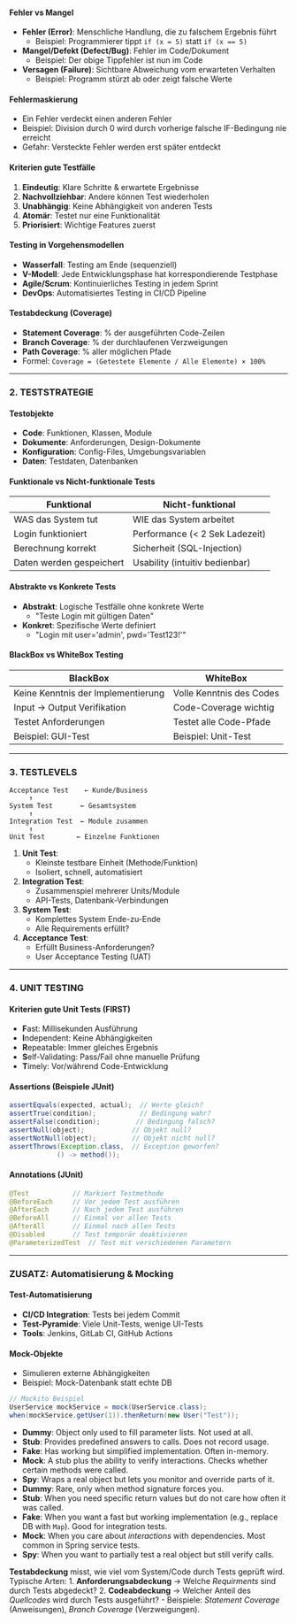 #### **Fehler vs Mangel**
- **Fehler (Error)**: Menschliche Handlung, die zu falschem Ergebnis führt
    - Beispiel: Programmierer tippt `if (x = 5)` statt `if (x == 5)`
- **Mangel/Defekt (Defect/Bug)**: Fehler im Code/Dokument
    - Beispiel: Der obige Tippfehler ist nun im Code
- **Versagen (Failure)**: Sichtbare Abweichung vom erwarteten Verhalten
    - Beispiel: Programm stürzt ab oder zeigt falsche Werte
#### **Fehlermaskierung**
- Ein Fehler verdeckt einen anderen Fehler
- Beispiel: Division durch 0 wird durch vorherige falsche IF-Bedingung nie erreicht
- Gefahr: Versteckte Fehler werden erst später entdeckt
#### **Kriterien gute Testfälle**
1. **Eindeutig**: Klare Schritte & erwartete Ergebnisse
2. **Nachvollziehbar**: Andere können Test wiederholen
3. **Unabhängig**: Keine Abhängigkeit von anderen Tests
4. **Atomär**: Testet nur eine Funktionalität
5. **Priorisiert**: Wichtige Features zuerst
#### **Testing in Vorgehensmodellen**
- **Wasserfall**: Testing am Ende (sequenziell)
- **V-Modell**: Jede Entwicklungsphase hat korrespondierende Testphase
- **Agile/Scrum**: Kontinuierliches Testing in jedem Sprint
- **DevOps**: Automatisiertes Testing in CI/CD Pipeline
#### **Testabdeckung (Coverage)**
- **Statement Coverage**: % der ausgeführten Code-Zeilen
- **Branch Coverage**: % der durchlaufenen Verzweigungen
- **Path Coverage**: % aller möglichen Pfade
- Formel: `Coverage = (Getestete Elemente / Alle Elemente) × 100%`
---
### **2. TESTSTRATEGIE**
#### **Testobjekte**
- **Code**: Funktionen, Klassen, Module
- **Dokumente**: Anforderungen, Design-Dokumente
- **Konfiguration**: Config-Files, Umgebungsvariablen
- **Daten**: Testdaten, Datenbanken
#### **Funktionale vs Nicht-funktionale Tests**

|**Funktional**|**Nicht-funktional**|
|---|---|
|WAS das System tut|WIE das System arbeitet|
|Login funktioniert|Performance (< 2 Sek Ladezeit)|
|Berechnung korrekt|Sicherheit (SQL-Injection)|
|Daten werden gespeichert|Usability (intuitiv bedienbar)|
#### **Abstrakte vs Konkrete Tests**
- **Abstrakt**: Logische Testfälle ohne konkrete Werte
    - "Teste Login mit gültigen Daten"
- **Konkret**: Spezifische Werte definiert
    - "Login mit user='admin', pwd='Test123!'"
#### **BlackBox vs WhiteBox Testing**

|**BlackBox**|**WhiteBox**|
|---|---|
|Keine Kenntnis der Implementierung|Volle Kenntnis des Codes|
|Input → Output Verifikation|Code-Coverage wichtig|
|Testet Anforderungen|Testet alle Code-Pfade|
|Beispiel: GUI-Test|Beispiel: Unit-Test|
---
### **3. TESTLEVELS**
```
Acceptance Test    ← Kunde/Business
     ↑
System Test       ← Gesamtsystem
     ↑  
Integration Test  ← Module zusammen
     ↑
Unit Test        ← Einzelne Funktionen
```
1. **Unit Test**:
    - Kleinste testbare Einheit (Methode/Funktion)
    - Isoliert, schnell, automatisiert
2. **Integration Test**:
    - Zusammenspiel mehrerer Units/Module
    - API-Tests, Datenbank-Verbindungen
3. **System Test**:
    - Komplettes System Ende-zu-Ende
    - Alle Requirements erfüllt?
4. **Acceptance Test**:
    - Erfüllt Business-Anforderungen?
    - User Acceptance Testing (UAT)
---
### **4. UNIT TESTING**
#### **Kriterien gute Unit Tests (FIRST)**
- **F**ast: Millisekunden Ausführung
- **I**ndependent: Keine Abhängigkeiten
- **R**epeatable: Immer gleiches Ergebnis
- **S**elf-Validating: Pass/Fail ohne manuelle Prüfung
- **T**imely: Vor/während Code-Entwicklung
#### **Assertions (Beispiele JUnit)**
```java
assertEquals(expected, actual);  // Werte gleich?
assertTrue(condition);           // Bedingung wahr?
assertFalse(condition);         // Bedingung falsch?
assertNull(object);            // Objekt null?
assertNotNull(object);         // Objekt nicht null?
assertThrows(Exception.class,  // Exception geworfen?
            () -> method());
```
#### **Annotations (JUnit)**
```java
@Test           // Markiert Testmethode
@BeforeEach     // Vor jedem Test ausführen
@AfterEach      // Nach jedem Test ausführen
@BeforeAll      // Einmal vor allen Tests
@AfterAll       // Einmal nach allen Tests
@Disabled       // Test temporär deaktivieren
@ParameterizedTest  // Test mit verschiedenen Parametern
```
---
### **ZUSATZ: Automatisierung & Mocking**
#### **Test-Automatisierung**
- **CI/CD Integration**: Tests bei jedem Commit
- **Test-Pyramide**: Viele Unit-Tests, wenige UI-Tests
- **Tools**: Jenkins, GitLab CI, GitHub Actions
#### **Mock-Objekte**
- Simulieren externe Abhängigkeiten
- Beispiel: Mock-Datenbank statt echte DB
```java
// Mockito Beispiel
UserService mockService = mock(UserService.class);
when(mockService.getUser(1)).thenReturn(new User("Test"));
```

- **Dummy**: Object only used to fill parameter lists. Not used at all.
- **Stub**: Provides predefined answers to calls. Does not record usage.
- **Fake**: Has working but simplified implementation. Often in-memory.
- **Mock**: A stub plus the ability to verify interactions. Checks whether certain methods were called.
- **Spy**: Wraps a real object but lets you monitor and override parts of it.
- **Dummy**: Rare, only when method signature forces you.
- **Stub**: When you need specific return values but do not care how often it was called.
- **Fake**: When you want a fast but working implementation (e.g., replace DB with `Map`). Good for integration tests.
- **Mock**: When you care about _interactions_ with dependencies. Most common in Spring service tests.
- **Spy**: When you want to partially test a real object but still verify calls.

**Testabdeckung** misst, wie viel vom System/Code durch Tests geprüft wird.
Typische Arten:
	1. **Anforderungsabdeckung** → Welche *Requirments* sind durch Tests abgedeckt?
	2. **Codeabdeckung** → Welcher Anteil des *Quellcodes* wird durch Tests ausgeführt?
		- Beispiele: *Statement Coverage* (Anweisungen), *Branch Coverage*  (Verzweigungen).